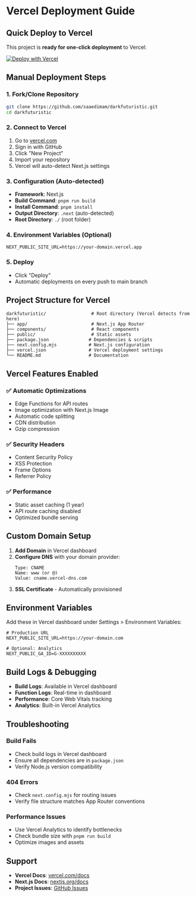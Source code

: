 # Vercel Deployment Guide

## Quick Deploy to Vercel

This project is **ready for one-click deployment** to Vercel:

[![Deploy with Vercel](https://vercel.com/button)](https://vercel.com/new/clone?repository-url=https://github.com/saaedimam/darkfuturistic)

## Manual Deployment Steps

### 1. Fork/Clone Repository

```bash
git clone https://github.com/saaedimam/darkfuturistic.git
cd darkfuturistic
```

### 2. Connect to Vercel

1. Go to [vercel.com](https://vercel.com)
2. Sign in with GitHub
3. Click "New Project"
4. Import your repository
5. Vercel will auto-detect Next.js settings

### 3. Configuration (Auto-detected)

- **Framework**: Next.js
- **Build Command**: `pnpm run build`
- **Install Command**: `pnpm install`
- **Output Directory**: `.next` (auto-detected)
- **Root Directory**: `./` (root folder)

### 4. Environment Variables (Optional)

```env
NEXT_PUBLIC_SITE_URL=https://your-domain.vercel.app
```

### 5. Deploy

- Click "Deploy"
- Automatic deployments on every push to main branch

## Project Structure for Vercel

```
darkfuturistic/                 # Root directory (Vercel detects from here)
├── app/                        # Next.js App Router
├── components/                 # React components
├── public/                     # Static assets
├── package.json               # Dependencies & scripts
├── next.config.mjs            # Next.js configuration
├── vercel.json                # Vercel deployment settings
└── README.md                  # Documentation
```

## Vercel Features Enabled

### ✅ **Automatic Optimizations**

- Edge Functions for API routes
- Image optimization with Next.js Image
- Automatic code splitting
- CDN distribution
- Gzip compression

### ✅ **Security Headers**

- Content Security Policy
- XSS Protection
- Frame Options
- Referrer Policy

### ✅ **Performance**

- Static asset caching (1 year)
- API route caching disabled
- Optimized bundle serving

## Custom Domain Setup

1. **Add Domain** in Vercel dashboard
2. **Configure DNS** with your domain provider:
   ```
   Type: CNAME
   Name: www (or @)
   Value: cname.vercel-dns.com
   ```
3. **SSL Certificate** - Automatically provisioned

## Environment Variables

Add these in Vercel dashboard under Settings > Environment Variables:

```env
# Production URL
NEXT_PUBLIC_SITE_URL=https://your-domain.com

# Optional: Analytics
NEXT_PUBLIC_GA_ID=G-XXXXXXXXXX
```

## Build Logs & Debugging

- **Build Logs**: Available in Vercel dashboard
- **Function Logs**: Real-time in dashboard
- **Performance**: Core Web Vitals tracking
- **Analytics**: Built-in Vercel Analytics

## Troubleshooting

### Build Fails

- Check build logs in Vercel dashboard
- Ensure all dependencies are in `package.json`
- Verify Node.js version compatibility

### 404 Errors

- Check `next.config.mjs` for routing issues
- Verify file structure matches App Router conventions

### Performance Issues

- Use Vercel Analytics to identify bottlenecks
- Check bundle size with `pnpm run build`
- Optimize images and assets

## Support

- **Vercel Docs**: [vercel.com/docs](https://vercel.com/docs)
- **Next.js Docs**: [nextjs.org/docs](https://nextjs.org/docs)
- **Project Issues**: [GitHub Issues](https://github.com/saaedimam/darkfuturistic/issues)

